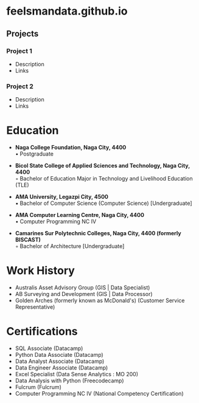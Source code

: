 # feelsmandata.github.io

## Projects
### Project 1 
- Description
- Links

### Project 2
- Description
- Links

# Education
- **Naga College Foundation, Naga City, 4400**  
  • Postgraduate

- **Bicol State College of Applied Sciences and Technology, Naga City, 4400**  
  ◦ Bachelor of Education Major in Technology and Livelihood Education (TLE)

- **AMA University, Legazpi City, 4500**  
  ▪ Bachelor of Computer Science (Computer Science) [Undergraduate]

- **AMA Computer Learning Centre, Naga City, 4400**  
  • Computer Programming NC IV

- **Camarines Sur Polytechnic Colleges, Naga City, 4400 (formerly BISCAST)**  
  ◦ Bachelor of Architecture [Undergraduate]


# Work History
- Australis Asset Advisory Group (GIS | Data Specialist)
- AB Surveying and Development (GIS | Data Processor)
- Golden Arches (formerly known as McDonald's) (Customer Service Representative)

# Certifications
- SQL Associate (Datacamp)
- Python Data Associate (Datacamp)
- Data Analyst Associate (Datacamp)
- Data Engineer Associate (Datacamp)
- Excel Specialist (Data Sense Analytics : MO 200)
- Data Analysis with Python (Freecodecamp)
- Fulcrum (Fulcrum)
- Computer Programming NC IV (National Competency Certification)
